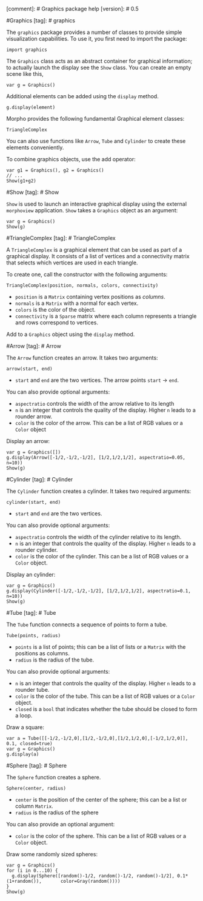 [comment]: # Graphics package help
[version]: # 0.5

#Graphics
[tag]: # graphics

The `graphics` package provides a number of classes to provide simple visualization capabilities. To use it, you first need to import the package:

    import graphics

The `Graphics` class acts as an abstract container for graphical information; to actually launch the display see the `Show` class. You can create an empty scene like this,

    var g = Graphics()

Additional elements can be added using the `display` method.

    g.display(element)

Morpho provides the following fundamental Graphical element classes:

    TriangleComplex

You can also use functions like `Arrow`, `Tube` and `Cylinder` to create these elements conveniently.

To combine graphics objects, use the add operator:

    var g1 = Graphics(), g2 = Graphics()
    // ...
    Show(g1+g2)

#Show
[tag]: # Show

`Show` is used to launch an interactive graphical display using the external `morphoview` application. `Show` takes a `Graphics` object as an argument:

    var g = Graphics()
    Show(g)

#TriangleComplex
[tag]: # TriangleComplex

A `TriangleComplex` is a graphical element that can be used as part of a graphical display. It consists of a list of vertices and a connectivity matrix that selects which vertices are used in each triangle.

To create one, call the constructor with the following arguments:

    TriangleComplex(position, normals, colors, connectivity)

* `position` is a `Matrix` containing vertex positions as *columns*.
* `normals` is a `Matrix` with a normal for each vertex.
* `colors` is the color of the object.
* `connectivity` is a `Sparse` matrix where each column represents a triangle and rows correspond to vertices.

Add to a `Graphics` object using the `display` method.

#Arrow
[tag]: # Arrow

The `Arrow` function creates an arrow. It takes two arguments:

    arrow(start, end)

* `start` and `end` are the two vertices. The arrow points `start` -> `end`.

You can also provide optional arguments:

* `aspectratio` controls the width of the arrow relative to its length
* `n` is an integer that controls the quality of the display. Higher `n` leads to a rounder arrow.
* `color` is the color of the arrow. This can be a list of RGB values or a `Color` object

Display an arrow:

    var g = Graphics([])
    g.display(Arrow([-1/2,-1/2,-1/2], [1/2,1/2,1/2], aspectratio=0.05, n=10))
    Show(g)

#Cylinder
[tag]: # Cylinder

The `Cylinder` function creates a cylinder. It takes two required arguments:

    cylinder(start, end)

* `start` and `end` are the two vertices.

You can also provide optional arguments:

* `aspectratio` controls the width of the cylinder relative to its length.
* `n` is an integer that controls the quality of the display. Higher `n` leads to a rounder cylinder.
* `color` is the color of the cylinder. This can be a list of RGB values or a `Color` object.

Display an cylinder:

    var g = Graphics()
    g.display(Cylinder([-1/2,-1/2,-1/2], [1/2,1/2,1/2], aspectratio=0.1, n=10))
    Show(g)

#Tube
[tag]: # Tube

The `Tube` function connects a sequence of points to form a tube.

    Tube(points, radius)

* `points` is a list of points; this can be a list of lists or a `Matrix` with the positions as columns.
* `radius` is the radius of the tube.

You can also provide optional arguments:

* `n` is an integer that controls the quality of the display. Higher `n` leads to a rounder tube.
* `color` is the color of the tube. This can be a list of RGB values or a `Color` object.
* `closed` is a `bool` that indicates whether the tube should be closed to form a loop.

Draw a square:

    var a = Tube([[-1/2,-1/2,0],[1/2,-1/2,0],[1/2,1/2,0],[-1/2,1/2,0]], 0.1, closed=true)
    var g = Graphics()
    g.display(a)

#Sphere
[tag]: # Sphere

The `Sphere` function creates a sphere.

    Sphere(center, radius)

* `center` is the position of the center of the sphere; this can be a list or column `Matrix`.
* `radius` is the radius of the sphere

You can also provide an optional argument:

* `color` is the color of the sphere. This can be a list of RGB values or a `Color` object.

Draw some randomly sized spheres:

    var g = Graphics()
    for (i in 0...10) {
      g.display(Sphere([random()-1/2, random()-1/2, random()-1/2], 0.1*(1+random()),       color=Gray(random())))
    }
    Show(g)
